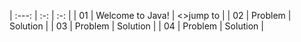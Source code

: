 
| :---: | :-: | :-: |
| 01 | Welcome to Java! | <>jump to  |
| 02 | Problem | Solution |
| 03 | Problem | Solution |
| 04 | Problem | Solution |
